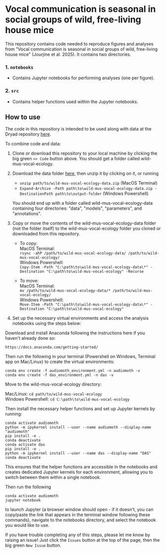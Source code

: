 # Vocal communication is seasonal in social groups of wild, free-living house mice

This repository contains code needed to reproduce figures and analyses from "Vocal communication is seasonal in social groups of wild, free-living house mice" (Jourjine et al. 2025). It contains two directories.

### 1. `notebooks`
- Contains Jupyter notebooks for performing analyses (one per figure).

### 2. `src`
- Contains helper functions used within the Jupyter notebooks.

## How to use

The code in this repository is intended to be used along with data at the Dryad repository [here](link).

To combine code and data:
1. Clone or download this repository to your local machine by clicking the big green `<> Code` button above. You should get a folder called wild-mus-vocal-ecology.
2. Download the data folder [here](link), then unzip it by clicking on it, or running
    - `unzip path/to/wild-mus-vocal-ecology-data.zip` (MacOS Terminal)  
    - `Expand-Archive -Path path\to\wild-mus-vocal-ecology-data.zip -DestinationPath path\to\output-folder` (Windows Powershell) 
	
	
	You should end up with a folder called wild-mus-vocal-ecology-data containing four directories: "data", "models", "parameters", and "annotations".  
	
3. Copy or move the contents of the wild-mus-vocal-ecology-data folder (not the folder itself) to the wild-mus-vocal-ecology folder you cloned or downloaded from this repository.  

    - To copy:  
	    MacOS Terminal:  
    	`rsync -ahP /path/to/wild-mus-vocal-ecology-data/ /path/to/wild-mus-vocal-ecology/`  
		Windows Powershell:  
	    `Copy-Item -Path "C:\path\to\wild-mus-vocal-ecology-data\*" -Destination "C:\path\to\wild-mus-vocal-ecology" -Recurse` 

    - To move:  
	    MacOS Terminal:  
        `mv /path/to/wild-mus-vocal-ecology-data/* /path/to/wild-mus-vocal-ecology/`  
		Windows Powershell:  
	    `Move-Item -Path "C:\path\to\wild-mus-vocal-ecology-data\*" -Destination "C:\path\to\wild-mus-vocal-ecology"` 

4. Set up the necessary virtual environments and access the analysis notebooks using the steps below:

Download and install Anaconda following the instructions here if you haven't already done so: 

`https://docs.anaconda.com/getting-started/`

Then run the following in your terminal (Powershell on Windows, Terminal app on Mac/Linux) to create the virtual environments:


	conda env create -f audiomoth_environment.yml -n audiomoth -v 
	conda env create -f das_environment.yml -n das -v 

	
Move to the wild-mus-vocal-ecology directory:
	
   Mac/Linux: `cd path/to/wild-mus-vocal-ecology`  
   Windows Powershell: `cd C:\path\to\wild-mus-vocal-ecology` 

Then install the necessary helper functions and set up Jupyter kernels by running:

	conda activate audiomoth
	python -m ipykernel install --user --name audiomoth --display-name "audiomoth"
	pip install -e .
	conda deactivate
	conda activate das
	pip install -e .
	python -m ipykernel install --user --name das --display-name "DAS"
	conda deactivate
	
This ensures that the helper functions are accessible in the notebooks and creates dedicated Jupyter kernels for each environment, allowing you to switch between them within a single notebook.

Then run the following 

	conda activate audiomoth
	jupyter notebook
	
to launch Jupyter (a browser window should open - if it doesn't, you can copy/paste the link that appears in the terminal window following these commands), navigate to the notebooks directory, and select the notebook you would like to use.

If you have trouble completing any of this steps, please let me know by raising an issue! Just click the `Issues` button at the top of the page, then the big green `New Issue` button.



